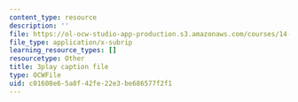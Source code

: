 ```yaml
---
content_type: resource
description: ''
file: https://ol-ocw-studio-app-production.s3.amazonaws.com/courses/14-01sc-principles-of-microeconomics-fall-2011/c01608e65a8f42fe22e3be686577f2f1_aflMMnyAO0E.srt
file_type: application/x-subrip
learning_resource_types: []
resourcetype: Other
title: 3play caption file
type: OCWFile
uid: c01608e6-5a8f-42fe-22e3-be686577f2f1
---
```

